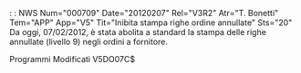  :  : NWS Num="000709" Date="20120207" Rel="V3R2" Atr="T. Bonetti" Tem="APP" App="V5" Tit="Inibita stampa righe ordine annullate" Sts="20"
Da oggi, 07/02/2012, è stata abolita a standard la stampa delle righe annullate (livello 9) negli ordini a fornitore.

Programmi Modificati
V5DO07C$
